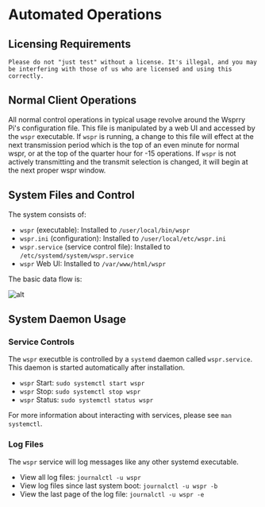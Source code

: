 # Automated Operations

## Licensing Requirements

```{admonition} You must have a HAM Radio License before transmitting using this experiment.
Please do not "just test" without a license. It's illegal, and you may be interfering with those of us who are licensed and using this correctly.
```

## Normal Client Operations

All normal control operations in typical usage revolve around the Wsprry Pi's configuration file.  This file is manipulated by a web UI and accessed by the `wspr` executable.  If `wspr` is running, a change to this file will effect at the next transmission period which is the top of an even minute for normal wspr, or at the top of the quarter hour for -15 operations.  If `wspr` is not actively transmitting and the transmit selection is changed, it will begin at the next proper wspr window.

## System Files and Control

The system consists of:

* `wspr` (executable): Installed to `/user/local/bin/wspr`
* `wspr.ini` (configuration): Installed to `/user/local/etc/wspr.ini`
* `wspr.service` (service control file): Installed to `/etc/systemd/system/wspr.service`
* `wspr` Web UI: Installed to `/var/www/html/wspr`

The basic data flow is:

![alt](_static/data_flow.png)

## System Daemon Usage

### Service Controls

The `wspr` executble is controlled by a `systemd` daemon called `wspr.service`.  This daemon is started automatically after installation.

* `wspr` Start:  `sudo systemctl start wspr`
* `wspr` Stop: `sudo systemctl stop wspr`
* `wspr` Status: `sudo systemctl status wspr`

For more information about interacting with services, please see `man systemctl`.

### Log Files

The `wspr` service will log messages like any other systemd executable.

* View all log files: `journalctl -u wspr`
* View log files since last system boot: `journalctl -u wspr -b`
* View the last page of the log file: `journalctl -u wspr -e`

